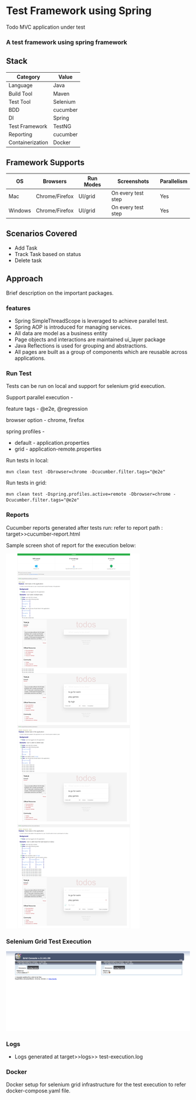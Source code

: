 # Test Framework using Spring
Todo MVC application under test

### A test framework using spring framework 

## Stack

| Category       | Value          |
| -------------- | ---------------|
| Language       | Java           | 
| Build Tool     | Maven          |
| Test Tool      | Selenium       | 
| BDD            | cucumber       | 
| DI             | Spring         | 
| Test Framework | TestNG         | 
| Reporting      | cucumber       |
|Containerization| Docker         |

## Framework Supports

| OS        | Browsers      |Run Modes| Screenshots            |Parallelism|
| --------- | --------------|---------|------------------------|-----------|
| Mac       | Chrome/Firefox| UI/grid | On every test step     | Yes       |
| Windows   | Chrome/Firefox| UI/grid | On every test step     | Yes       | 

## Scenarios Covered
* Add Task
* Track Task based on status
* Delete task

## Approach

Brief description on the important packages.

### features
* Spring SimpleThreadScope is leveraged to achieve parallel test.
* Spring AOP is introduced for managing services.
* All data are model as a business entity
* Page objects and interactions are maintained ui_layer package
* Java Reflections is used for grouping and abstractions.
* All pages are built as a group of components which are reusable across applications.

### Run Test
Tests can be run on local and support for selenium grid execution.
 
Support parallel execution  -

feature tags -
@e2e, @regression

browser option -
chrome, firefox

spring profiles -
* default - application.properties
* grid - application-remote.properties

Run tests in local:
```$xslt
mvn clean test -Dbrowser=chrome -Dcucumber.filter.tags="@e2e"
```
Run tests in grid:
```$xslt
mvn clean test -Dspring.profiles.active=remote -Dbrowser=chrome -Dcucumber.filter.tags="@e2e"
```


### Reports
Cucumber reports generated after tests run:
refer to report path : target>>cucumber-report.html

Sample screen shot of report for the execution below:

![cucumber Report](image/todd_mvc_app_test_report.png)

### Selenium Grid Test Execution

![Selenium_Grid_Test_Execution](image/grid_test_execution.PNG)

### Logs
* Logs generated at target>>logs>> test-execution.log

### Docker
Docker setup for selenium grid infrastructure for the test execution
to refer docker-compose.yaml file.